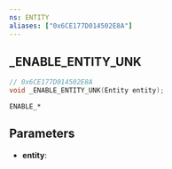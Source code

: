 ```yaml
---
ns: ENTITY
aliases: ["0x6CE177D014502E8A"]
---
```

## _ENABLE_ENTITY_UNK

```c
// 0x6CE177D014502E8A
void _ENABLE_ENTITY_UNK(Entity entity);
```

```
ENABLE_*
```

## Parameters
* **entity**: 

